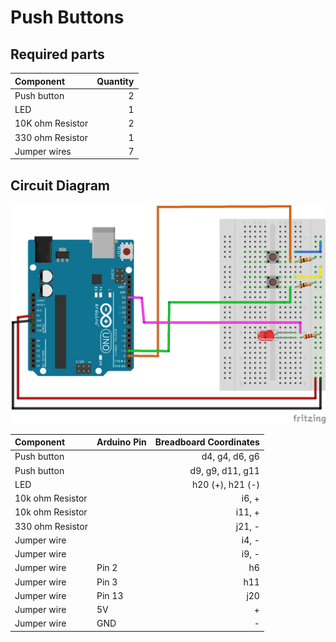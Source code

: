 # Push Buttons

## Required parts

| Component | Quantity |
| :--------- | -------: |
| Push button | 2 |
| LED       | 1 |
| 10K ohm Resistor  | 2 |
| 330 ohm Resistor | 1 |
| Jumper wires | 7 |

## Circuit Diagram

![](experiments/push_buttons/images/push_buttons_bb.png)

| Component | Arduino Pin | Breadboard Coordinates |
| :----------------- | -------------- | -----------------------: |
| Push button | | d4, g4, d6, g6 |
| Push button | | d9, g9, d11, g11 |
| LED | | h20 (+), h21 (-) |
| 10k ohm Resistor | | i6, + |
| 10k ohm Resistor | | i11, + |
| 330 ohm Resistor | | j21, - |
| Jumper wire | | i4, - |
| Jumper wire | | i9, - |
| Jumper wire | Pin 2 | h6 |
| Jumper wire | Pin 3 | h11 |
| Jumper wire | Pin 13 | j20 |
| Jumper wire | 5V | + |
| Jumper wire | GND | - | 